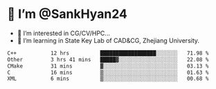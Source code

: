 # 👋 I’m @SankHyan24

- 👀 I’m interested in CG/CV/HPC...
- 🌱 I’m learning in State Key Lab of CAD&CG, Zhejiang University.

<!---
SankHyan24/SankHyan24 is a ✨ special ✨ repository because its `README.md` (this file) appears on your GitHub profile.
You can click the Preview link to take a look at your changes.
--->
<!--START_SECTION:waka-->

```txt
C++           12 hrs          ██████████████████░░░░░░░   71.98 %
Other         3 hrs 41 mins   █████▓░░░░░░░░░░░░░░░░░░░   22.08 %
CMake         31 mins         ▓░░░░░░░░░░░░░░░░░░░░░░░░   03.13 %
C             16 mins         ▒░░░░░░░░░░░░░░░░░░░░░░░░   01.63 %
XML           6 mins          ▒░░░░░░░░░░░░░░░░░░░░░░░░   00.68 %
```

<!--END_SECTION:waka-->
